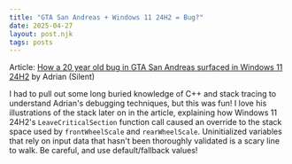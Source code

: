 ```yaml
---
title: "GTA San Andreas + Windows 11 24H2 = Bug?"
date: 2025-04-27
layout: post.njk
tags: posts
---
```


Article: [How a 20 year old bug in GTA San Andreas surfaced in Windows 11 24H2](https://cookieplmonster.github.io/2025/04/23/gta-san-andreas-win11-24h2-bug/) by Adrian (Silent)

I had to pull out some long buried knowledge of C++ and stack tracing to understand Adrian's debugging techniques, but this was fun! I love his illustrations of the stack later on in the article, explaining how Windows 11 24H2's `LeaveCriticalSection` function call caused an override to the stack space used by `frontWheelScale` and `rearWheelScale`. Uninitialized variables that rely on input data that hasn't been thoroughly validated is a scary line to walk. Be careful, and use default/fallback values!
